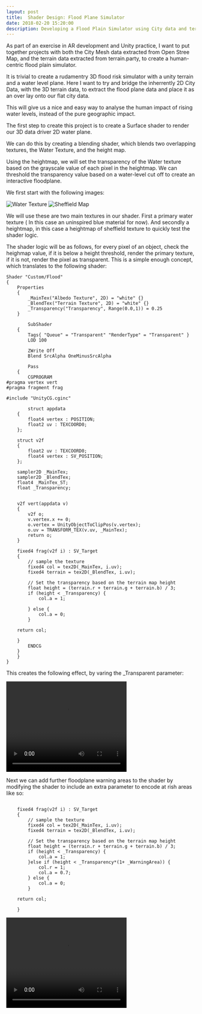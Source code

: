 ```yaml
---
layout: post
title:  Shader Design: Flood Plane Simulator
date: 2018-02-20 15:20:00
description: Developing a Flood Plain Simulator using City data and terrain maps, in 2D.
---
```


As part of an exercise in AR development and Unity practice, I want to put together projects with both the City Mesh data extracted from Open Stree Map, and the terrain data extracted from terrain.party, to create a human-centric flood plain simulator.

It is trivial to create a rudamentry 3D flood risk simulator with a unity terrain and a water level plane. Here I want to try and bridge the inherrently 2D City Data, with the 3D terrain data, to extract the flood plane data and place it as an over lay onto our flat city data.

This will give us a nice and easy way to analyse the human impact of rising water levels, instead of the pure geographic impact.

The first step to create this project is to create a Surface shader to render our 3D data driver 2D water plane.

We can do this by creating a blending shader, which blends two overlapping textures, the Water Texture, and the height map.

Using the heightmap, we will set the transparency of the Water texture based on the grayscale value of each pixel in the heightmap. We can threshold the transparency value based on a water-level cut off to create an interactive floodplane.

We first start with the following images:

<div class="img_row">
	<img style="max-height: 100%"  src="{{ site.baseurl }}/img/Blogs/2DFlooding/blue.png" alt="Water Texture" title="Water Texture"/>	
    <img style="max-height: 100%"  src="{{ site.baseurl }}/img/Blogs/2DFlooding/Sheffield.png" alt="Sheffield Map" title="Sheffield Map"/>
</div>

We will use these are two main textures in our shader. First a primary water texture ( In this case an uninspired blue material for now). And secondly a heightmap, in this case a heightmap of sheffield texture to quickly test the shader logic.

The shader logic will be as follows, for every pixel of an object, check the heighmap value, if it is below a height threshold, render the primary texture, if it is not, render the pixel as transparent. This is a simple enough concept, which translates to the following shader:

~~~
Shader "Custom/Flood" 
{
	Properties
	{
		_MainTex("Albedo Texture", 2D) = "white" {}
		_BlendTex("Terrain Texture", 2D) = "white" {}
		_Transparency("Transparency", Range(0.0,1)) = 0.25
	}

		SubShader
	{
		Tags{ "Queue" = "Transparent" "RenderType" = "Transparent" }
		LOD 100

		ZWrite Off
		Blend SrcAlpha OneMinusSrcAlpha

		Pass
	{
		CGPROGRAM
#pragma vertex vert
#pragma fragment frag

#include "UnityCG.cginc"

		struct appdata
	{
		float4 vertex : POSITION;
		float2 uv : TEXCOORD0;
	};

	struct v2f
	{
		float2 uv : TEXCOORD0;
		float4 vertex : SV_POSITION;
	};

	sampler2D _MainTex;
	sampler2D _BlendTex;
	float4 _MainTex_ST;
	float _Transparency;


	v2f vert(appdata v)
	{
		v2f o;
		v.vertex.x += 0;
		o.vertex = UnityObjectToClipPos(v.vertex);
		o.uv = TRANSFORM_TEX(v.uv, _MainTex);
		return o;
	}

	fixed4 frag(v2f i) : SV_Target
	{
		// sample the texture
		fixed4 col = tex2D(_MainTex, i.uv);
		fixed4 terrain = tex2D(_BlendTex, i.uv);

		// Set the transparency based on the terrain map height
		float height = (terrain.r + terrain.g + terrain.b) / 3;
		if (height < _Transparency) {
			col.a = 1;
			
		} else {
			col.a = 0;
		}

	return col;

	}
		ENDCG
	}
	}
}
~~~

This creates the following effect, by varing the _Transparent parameter:

 <video width="320" height="240" controls>
  <source src="{{ site.baseurl }}/img/Blogs/2DFlooding/flooding.webm" type="video/webm">
Your browser does not support the video tag.
</video> 

Next we can add further floodplane warning areas to the shader by modifying the shader to include an extra parameter to encode at rish areas like so:

~~~

	fixed4 frag(v2f i) : SV_Target
	{
		// sample the texture
		fixed4 col = tex2D(_MainTex, i.uv);
		fixed4 terrain = tex2D(_BlendTex, i.uv);

		// Set the transparency based on the terrain map height
		float height = (terrain.r + terrain.g + terrain.b) / 3;
		if (height < _Transparency) {
			col.a = 1;
		}else if (height < _Transparency*(1+ _WarningArea)) {
			col.r = 1;
			col.a = 0.7;
		} else {
			col.a = 0;
		}

	return col;

	}
~~~

 <video width="320" height="240" controls>
  <source src="{{ site.baseurl }}/img/Blogs/2DFlooding/atrisk.webm" type="video/webm">
Your browser does not support the video tag.
</video> 
